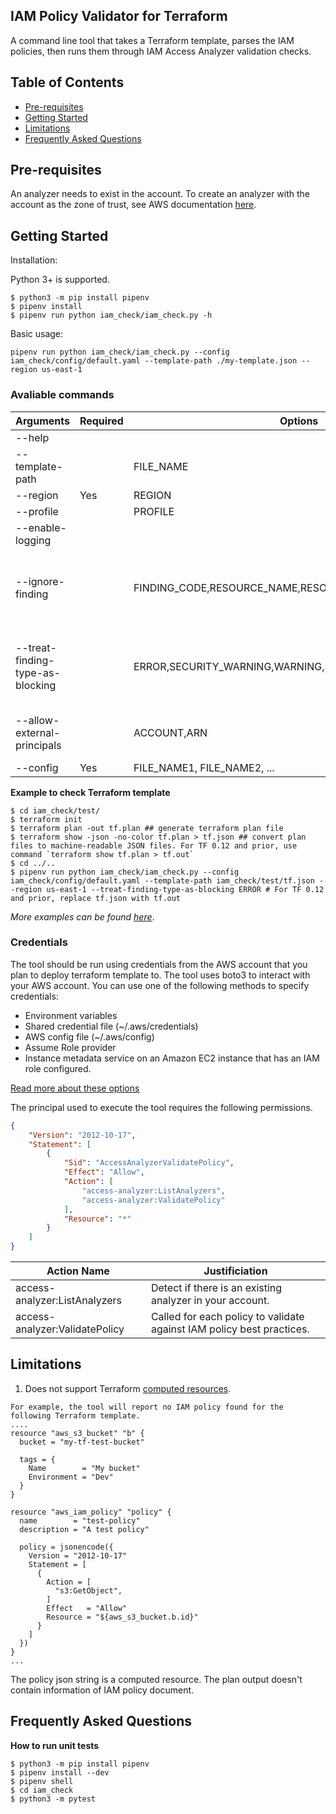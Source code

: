 ## IAM Policy Validator for Terraform
A command line tool that takes a Terraform template, parses the IAM policies, then runs them through IAM Access Analyzer validation checks.

## Table of Contents<!-- omit in toc -->

- [Pre-requisites](#pre-requisites)
- [Getting Started](#getting-started)
- [Limitations](#limitations)
- [Frequently Asked Questions](#frequently-asked-questions)

## Pre-requisites
An analyzer needs to exist in the account. To create an analyzer with the account as the zone of trust, see AWS documentation [here](https://docs.aws.amazon.com/IAM/latest/UserGuide/access-analyzer-getting-started.html#access-analyzer-enabling).

## Getting Started

Installation:

Python 3+ is supported.
```
$ python3 -m pip install pipenv
$ pipenv install 
$ pipenv run python iam_check/iam_check.py -h
```
Basic usage:
```
pipenv run python iam_check/iam_check.py --config iam_check/config/default.yaml --template-path ./my-template.json --region us-east-1
```

### Avaliable commands

| Arguments | Required |  Options | Description |
| --------- | -------- | ---------| ----------- |
| --help  | | | show this help message and exit |
| --template-path | | FILE_NAME | The path to the Terraform plan file (JSON). |
| --region | Yes | REGION | The destination region the resources will be deployed to. |
| --profile | | PROFILE | The named profile to use for AWS API calls. |
| --enable-logging | | | Enables log output to stdout |
| --ignore-finding | | FINDING_CODE,RESOURCE_NAME,RESOURCE_NAME.FINDING_CODE | Allow validation failures to be ignored. Specify as a comma separated list of findings to be ignored. Can be individual finding codes (e.g. "PASS_ROLE_WITH_STAR_IN_RESOURCE"), a specific resource name (e.g. "MyResource"), or a combination of both separated by a period.(e.g. "MyResource.PASS_ROLE_WITH_STAR_IN_RESOURCE").  Names of finding codes may change in IAM Access Analyzer over time.
| --treat-finding-type-as-blocking | | ERROR,SECURITY_WARNING,WARNING,SUGGESTION,NONE | Specify which finding types should be treated as blocking. Other finding types are treated as nonblocking.  If the tool detects any blocking finding types, it will exit with a non-zero exit code.  If all findings are nonblocking or there are no findings, the tool exits with an exit code of 0.  Defaults to "ERROR" and "SECURITY_WARNING". Specify as a comma separated list of finding types that should be blocking. Pass "NONE" to ignore all findings. |
| --allow-external-principals | | ACCOUNT,ARN | A comma separated list of external principals that should be ignored.  Specify as a comma separated list of a 12 digit AWS account ID, a federated web identity user, a federated SAML user, or an ARN. Specify "*" to allow anonymous access. (e.g. 123456789123,arn:aws:iam::111111111111:role/MyOtherRole,graph.facebook.com) |
| --config |Yes | FILE_NAME1, FILE_NAME2, ... | A list of config files for running this script |

**Example to check Terraform template**
```
$ cd iam_check/test/
$ terraform init
$ terraform plan -out tf.plan ## generate terraform plan file
$ terraform show -json -no-color tf.plan > tf.json ## convert plan files to machine-readable JSON files. For TF 0.12 and prior, use command `terraform show tf.plan > tf.out`
$ cd ../..
$ pipenv run python iam_check/iam_check.py --config iam_check/config/default.yaml --template-path iam_check/test/tf.json --region us-east-1 --treat-finding-type-as-blocking ERROR # For TF 0.12 and prior, replace tf.json with tf.out
```

_More examples can be found [here](iam_check/doc/)_.
### Credentials
The tool should be run using credentials from the AWS account that you plan to deploy terraform template to. The tool uses boto3 to interact with your AWS account. You can use one of the following methods to specify credentials:

- Environment variables
- Shared credential file (~/.aws/credentials)
- AWS config file (~/.aws/config)
- Assume Role provider
- Instance metadata service on an Amazon EC2 instance that has an IAM role configured.

[Read more about these options](https://boto3.amazonaws.com/v1/documentation/api/latest/guide/credentials.html)

The principal used to execute the tool requires the following permissions.
```json
{
    "Version": "2012-10-17",
    "Statement": [
        {
            "Sid": "AccessAnalyzerValidatePolicy",
            "Effect": "Allow",
            "Action": [
                "access-analyzer:ListAnalyzers",
                "access-analyzer:ValidatePolicy"
            ],
            "Resource": "*"
        }
    ]
}
```
| Action Name| Justificiation |
| ---------- | ------------- |
| access-analyzer:ListAnalyzers | Detect if there is an existing analyzer in your account.  |
| access-analyzer:ValidatePolicy | Called for each policy to validate against IAM policy best practices. |

## Limitations

1. Does not support Terraform [computed resources](https://www.terraform.io/plugin/sdkv2/schemas/schema-behaviors).
```
For example, the tool will report no IAM policy found for the following Terraform template.
....
resource "aws_s3_bucket" "b" {
  bucket = "my-tf-test-bucket"

  tags = {
    Name        = "My bucket"
    Environment = "Dev"
  }
}

resource "aws_iam_policy" "policy" {
  name        = "test-policy"
  description = "A test policy"

  policy = jsonencode({
    Version = "2012-10-17"
    Statement = [
      {
        Action = [
          "s3:GetObject",
        ]
        Effect   = "Allow"
        Resource = "${aws_s3_bucket.b.id}"
      }
    ]
  })
}
...
```
The policy json string is a computed resource. The plan output doesn't contain information of IAM policy document. 

## Frequently Asked Questions
**How to run unit tests**
```
$ python3 -m pip install pipenv
$ pipenv install --dev
$ pipenv shell
$ cd iam_check
$ python3 -m pytest
```